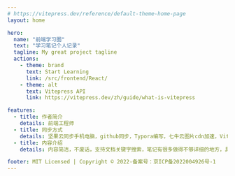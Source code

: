 ```yaml
---
# https://vitepress.dev/reference/default-theme-home-page
layout: home

hero:
  name: "前端学习圈"
  text: "学习笔记个人记录"
  tagline: My great project tagline
  actions:
    - theme: brand
      text: Start Learning
      link: /src/frontend/React/
    - theme: alt
      text: Vitepress API
      link: https://vitepress.dev/zh/guide/what-is-vitepress

features:
  - title: 作者简介
    details: 前端工程师
  - title: 同步方式
    details: 坚果云同步手机电脑，github同步，Typora编写，七牛云图片cdn加速，VitePress插件自动编译打包
  - title: 内容介绍
    details: 内容简洁，不废话，支持文档关键字搜索，笔记有很多做得不够详细的地方，具体内容请百度，方便复习面试题，以此记录学习路程

footer: MIT Licensed | Copyright © 2022-备案号：京ICP备2022004926号-1
---
```

